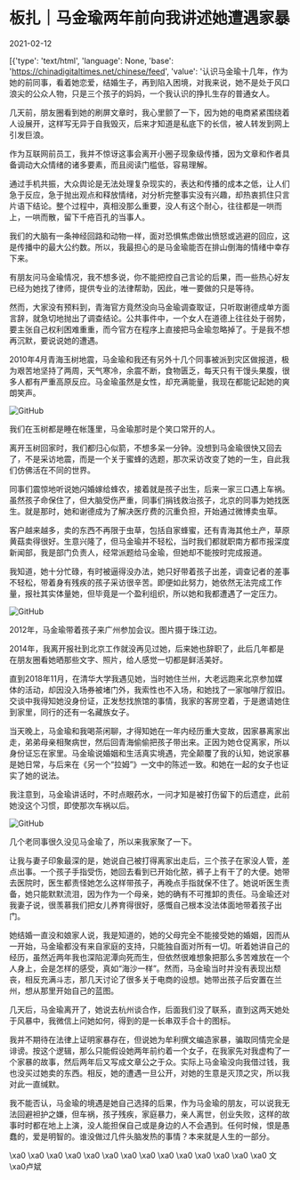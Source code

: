 # 板扎｜马金瑜两年前向我讲述她遭遇家暴

2021-02-12

[{'type': 'text/html', 'language': None, 'base': 'https://chinadigitaltimes.net/chinese/feed', 'value': '认识马金瑜十几年，作为她的前同事，看着她恋爱，结婚生子，再到陷入困境，对我来说，她不是处于风口浪尖的公众人物，只是三个孩子的妈妈，一个我认识的挣扎生存的普通女人。

几天前，朋友圈看到她的刷屏文章时，我心里颤了一下，因为她的电商紧紧围绕着人设展开，这样写无异于自我毁灭，后来才知道是私底下的长信，被人转发到网上引发巨浪。

作为互联网前员工，我并不惊讶这事会离开小圈子现象级传播，因为文章和作者具备调动大众情绪的诸多要素，而且阅读门槛低，容易理解。

通过手机共振，大众舆论是无法处理复杂现实的，表达和传播的成本之低，让人们急于反应，急于抛出观点和释放情绪，对分析完整事实没有兴趣，却热衷抓住只言片语下结论。整个过程中，真相没那么重要，没人有这个耐心，往往都是一哄而上，一哄而散，留下千疮百孔的当事人。

我们的大脑有一条神经回路和动物一样，面对恐惧焦虑做出愤怒或逃避的回应，这是传播中的最大公约数。所以，我最担心的是马金瑜能否在排山倒海的情绪中幸存下来。

有朋友问马金瑜情况，我不想多说，你不能把控自己言论的后果，而一些热心好友已经为她找了律师，提供专业的法律帮助，因此，唯一要做的只是等待。

然而，大家没有预料到，青海官方竟然没向马金瑜调查取证，只听取谢德成单方面言辞，就急切地抛出了调查结论。公共事件中，一个女人在道德上往往处于弱势，要主张自己权利困难重重，而今官方在程序上直接把马金瑜忽略掉了。于是我不想再沉默，要说说她的遭遇。

2010年4月青海玉树地震，马金瑜和我还有另外十几个同事被派到灾区做报道，极为艰苦地坚持了两周，天气寒冷，余震不断，食物匮乏，每天只有干馒头果腹，很多人都有严重高原反应。马金瑜虽然是女性，却充满能量，我现在都能记起她的爽朗笑声。

![GitHub](https://chinadigitaltimes.net/chinese/files/2021/02/post-662602-6026849f13790.)

我们在玉树都是睡在帐篷里，马金瑜那时是个笑口常开的人。



离开玉树回家时，我们都归心似箭，不想多呆一分钟。没想到马金瑜很快又回去了，不是采访地震，而是一个关于蜜蜂的选题，那次采访改变了她的一生，自此我们仿佛活在不同的世界。

同事们震惊地听说她闪婚嫁给蜂农，接着就是孩子出生，后来一家三口遇上车祸。虽然孩子命保住了，但大脑受伤严重，同事们捐钱救治孩子，北京的同事为她找医生。就是那时，她和谢德成为了解决医疗费的沉重负担，开始通过微博卖虫草。

客户越来越多，卖的东西不再限于虫草，包括自家蜂蜜，还有青海其他土产，草原黄菇卖得很好。生意兴隆了，但马金瑜并不轻松，当时我们都就职南方都市报深度新闻部，我是部门负责人，经常派题给马金瑜，但她却不能按时完成报道。

我知道，她十分忙碌，有时被逼得没办法，她只好带着孩子出差，调查记者的差事不轻松，带着身有残疾的孩子采访很辛苦。即便如此努力，她依然无法完成工作量，报社其实体量她，但毕竟是一个盈利组织，所以她和我都遭遇了一定压力。

![GitHub](https://chinadigitaltimes.net/chinese/files/2021/02/post-662602-602684a149ef6.)

2012年，马金瑜带着孩子来广州参加会议。图片摄于珠江边。



2014年，我离开报社到北京工作就没再见过她，后来她也辞职了，此后几年都是在朋友圈看她晒那些文字、照片，给人感觉一切都是鲜活美好。

直到2018年11月，在清华大学我遇见她，当时她住兰州，大老远跑来北京参加媒体的活动，却因没入场券被堵门外，我索性也不入场，和她找了一家咖啡厅叙旧。交谈中我得知她没身份证，正发愁找旅馆的事情，我家的客房空着，于是邀请她住到家里，同行的还有一名藏族女子。

当天晚上，马金瑜和我喝茶闲聊，才得知她在一年内经历重大变故，因家暴离家出走，弟弟母亲相聚病世，然后回青海偷偷把孩子带出来。正因为她仓促离家，所以身份证忘在家里。马金瑜说婚姻和生活真实境遇，完全颠覆了我的认知，她说家暴是她日常，与后来在《另一个“拉姆”》一文中的陈述一致。和她在一起的女子也证实了她的说法。

我注意到，马金瑜讲话时，不时点眼药水，一问才知是被打伤留下的后遗症，此前她没这个习惯，即使那次车祸以后。

![GitHub](https://chinadigitaltimes.net/chinese/files/2021/02/post-662602-602684a344141.)

几个老同事很久没见马金瑜了，所以来我家聚了一下。



让我与妻子印象最深的是，她说自己被打得离家出走后，三个孩子在家没人管，差点出事。一个孩子手指受伤，她回去看到已开始化脓，裤子上有干了的大便。她带去医院时，医生都责怪她怎么这样带孩子，再晚点手指就保不住了。她说听医生责备，她只能默默流泪，因为作为一个母亲，她的确有不可推卸的责任。马金瑜还对我妻子说，很羡慕我们把女儿养育得很好，感慨自己根本没法体面地带着孩子出门。

她结婚一直没和娘家人说，我是知道的，她的父母完全不能接受她的婚姻，因而从一开始，马金瑜都没有来自家庭的支持，只能独自面对所有一切。听着她讲自己的经历，虽然近两年我也深陷泥潭向死而生，但依然很难想象把那么多苦难放在一个人身上，会是怎样的感受，真如“海沙一样”。然而，马金瑜当时并没有表现出颓丧，相反充满斗志，那几天讨论了很多关于电商的设想。她带出孩子后安置在兰州，想从那里开始自己的蓝图。

几天后，马金瑜离开了，她说去杭州谈合作，后面我们没了联系，直到这两天她处于风暴中，我微信上问她如何，得到的是一长串双手合十的图标。

我并不期待在法律上证明家暴存在，但说她为牟利撰文编造家暴，骗取同情完全是诽谤。按这个逻辑，那么只能假设她两年前约着一个女子，在我家先对我虚构了一个家暴的故事，然后两年后又写成文章公之于众。实际上马金瑜没向我借过钱，我也没买过她卖的东西。相反，她的遭遇一旦公开，对她的生意是灭顶之灾，所以我对此一直缄默。

我不能否认，马金瑜的境遇是她自己选择的后果，作为马金瑜的朋友，可以说我无法回避袒护之嫌，但车祸，孩子残疾，家庭暴力，亲人离世，创业失败，这样的故事时时都在地上上演，没人能担保自己或是身边的人不会遇到。任何时候，恨是愚蠢的，爱是明智的。谁没做过几件头脑发热的事情？本来就是人生的一部分。

 \xa0 \xa0 \xa0 \xa0 \xa0 \xa0 \xa0 \xa0 \xa0 \xa0 \xa0 \xa0 \xa0 \xa0 文\xa0卢斌


